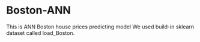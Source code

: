 # Boston-ANN
This is ANN Boston house prices predicting model
We used build-in sklearn dataset called load_Boston.
